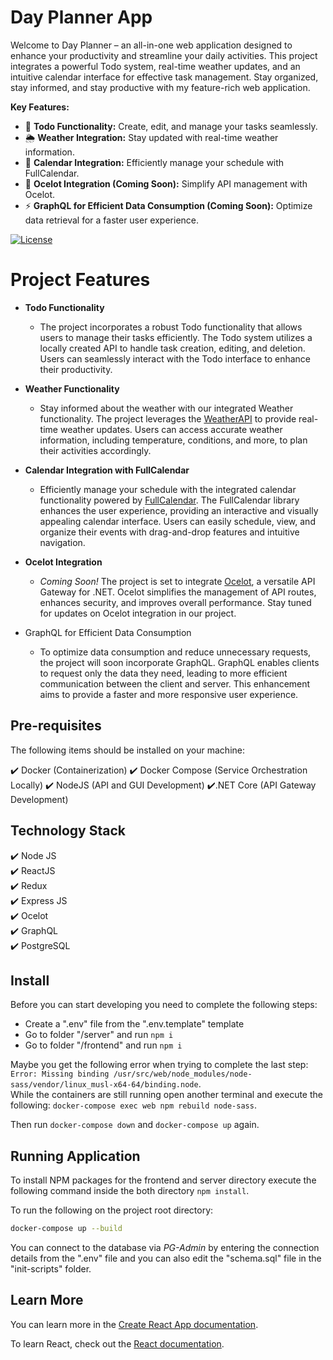 # Day Planner App
Welcome to Day Planner – an all-in-one web application designed to enhance your productivity and streamline your daily activities. This project integrates a powerful Todo system, real-time weather updates, and an intuitive calendar interface for effective task management. Stay organized, stay informed, and stay productive with my feature-rich web application.

**Key Features:**
- 📝 **Todo Functionality:** Create, edit, and manage your tasks seamlessly.
- 🌦️ **Weather Integration:** Stay updated with real-time weather information.
- 📅 **Calendar Integration:** Efficiently manage your schedule with FullCalendar.
- 🚀 **Ocelot Integration (Coming Soon):** Simplify API management with Ocelot.
- ⚡ **GraphQL for Efficient Data Consumption (Coming Soon):** Optimize data retrieval for a faster user experience.


[![License](https://img.shields.io/badge/license-Apache-blue.svg)](LICENSE)

# Project Features

- **Todo Functionality**

    - The project incorporates a robust Todo functionality that allows users to manage their tasks efficiently. The Todo system utilizes a locally created API to handle task creation, editing, and deletion. Users can seamlessly interact with the Todo interface to enhance their productivity.

- **Weather Functionality**

    - Stay informed about the weather with our integrated Weather functionality. The project leverages the [WeatherAPI](https://www.weatherapi.com/) to provide real-time weather updates. Users can access accurate weather information, including temperature, conditions, and more, to plan their activities accordingly.

- **Calendar Integration with FullCalendar**

    - Efficiently manage your schedule with the integrated calendar functionality powered by [FullCalendar](https://fullcalendar.io/). The FullCalendar library enhances the user experience, providing an interactive and visually appealing calendar interface. Users can easily schedule, view, and organize their events with drag-and-drop features and intuitive navigation.

- **Ocelot Integration**

    - *Coming Soon!* The project is set to integrate [Ocelot](https://ocelot.readthedocs.io/), a versatile API Gateway for .NET. Ocelot simplifies the management of API routes, enhances security, and improves overall performance. Stay tuned for updates on Ocelot integration in our project.

- GraphQL for Efficient Data Consumption

    - To optimize data consumption and reduce unnecessary requests, the project will soon incorporate GraphQL. GraphQL enables clients to request only the data they need, leading to more efficient communication between the client and server. This enhancement aims to provide a faster and more responsive user experience.


## Pre-requisites

The following items should be installed on your machine:

:heavy_check_mark: Docker          (Containerization)
:heavy_check_mark: Docker Compose  (Service Orchestration Locally)
:heavy_check_mark: NodeJS          (API and GUI Development)
:heavy_check_mark:.NET Core       (API Gateway Development)


## Technology Stack

:heavy_check_mark: Node JS  
:heavy_check_mark: ReactJS  
:heavy_check_mark: Redux  
:heavy_check_mark: Express JS  
:heavy_check_mark: Ocelot  
:heavy_check_mark: GraphQL  
:heavy_check_mark: PostgreSQL  

## Install

Before you can start developing you need to complete the following steps:
* Create a ".env" file from the ".env.template" template
* Go to folder "/server" and run `npm i`
* Go to folder "/frontend" and run `npm i`

Maybe you get the following error when trying to complete the last step:
`Error: Missing binding /usr/src/web/node_modules/node-sass/vendor/linux_musl-x64-64/binding.node`.  
While the containers are still running open another terminal and execute the following:
`docker-compose exec web npm rebuild node-sass`.

Then run `docker-compose down` and `docker-compose up` again.


## Running Application

To install NPM packages for the frontend and server directory execute the following command inside the both directory `npm install`.

To run the following on the project root directory:

```sh
docker-compose up --build
```


You can connect to the database via *PG-Admin* by entering the connection details from the ".env" file and you can also edit the "schema.sql" file in the "init-scripts" folder.


## Learn More

You can learn more in the [Create React App documentation](https://facebook.github.io/create-react-app/docs/getting-started).

To learn React, check out the [React documentation](https://reactjs.org/).